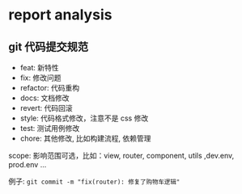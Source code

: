 # report analysis

## git 代码提交规范
- feat: 新特性
- fix: 修改问题
- refactor: 代码重构
- docs: 文档修改
- revert: 代码回滚
- style: 代码格式修改，注意不是 css 修改
- test: 测试用例修改
- chore: 其他修改, 比如构建流程, 依赖管理

scope: 影响范围可选，比如：view, router, component, utils ,dev.env, prod.env ...

例子: `git commit -m "fix(router): 修复了购物车逻辑"`